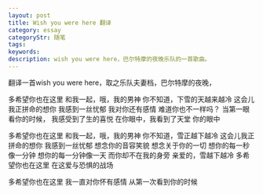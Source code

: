 ```yaml
---
layout: post
title: Wish you were here 翻译
category: essay
categoryStr: 随笔
tags: 
keywords: 
description: wish you were here，巴尔特摩的夜晚乐队的一首歌曲。
---
```


翻译一首wish you were here，取之乐队夫妻档，巴尔特摩的夜晚，

多希望你也在这里
和我一起，哦，我的男神
你不知道，下雪的天越来越冷
这会儿我正拼命的想你
我感到一丝忧郁
我对你还有感情
难道你也不一样吗？
当第一眼看你的时候，
我感受到了生的喜悦
在你眼中，我看到了天堂
你的眼中

多希望你也在这里
和我一起，哦，我的男神
你不知道，雪正越下越冷
这会儿我正拼命的想你
我感到一丝忧郁
想念你的音容笑貌
想念关于你的一切
想你的每一秒像一分钟
想你的每一分钟像一天
而你却不在我的身旁
亲爱的，雪越下越冷
多希望你也在这里
在这爱与恐惧的战场

多希望你也在这里
我一直对你怀有感情
从第一次看到你的时候
